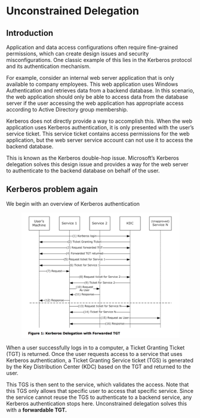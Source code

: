 # Unconstrained Delegation

## Introduction

Application and data access configurations often require fine-grained permissions, which can create design issues and security misconfigurations. One classic example of this lies in the Kerberos protocol and its authentication mechanism.

&#x20;For example, consider an internal web server application that is only available to company employees. This web application uses Windows Authentication and retrieves data from a backend database. In this scenario, the web application should only be able to access data from the database server if the user accessing the web application has appropriate access according to Active Directory group membership.&#x20;

Kerberos does not directly provide a way to accomplish this. When the web application uses Kerberos authentication, it is only presented with the user’s service ticket. This service ticket contains access permissions for the web application, but the web server service account can not use it to access the backend database.&#x20;

This is known as the Kerberos double-hop issue. Microsoft’s Kerberos delegation solves this design issue and provides a way for the web server to authenticate to the backend database on behalf of the user.

## Kerberos problem again

We begin with an overview of Kerberos authentication

<figure><img src="../.gitbook/assets/image (35).png" alt=""><figcaption></figcaption></figure>

When a user successfully logs in to a computer, a Ticket Granting Ticket (TGT) is returned. Once the user requests access to a service that uses Kerberos authentication, a Ticket Granting Service ticket (TGS) is generated by the Key Distribution Center (KDC) based on the TGT and returned to the user.&#x20;

This TGS is then sent to the service, which validates the access. Note that this TGS only allows that specific user to access that specific service. Since the service cannot reuse the TGS to authenticate to a backend service, any Kerberos authentication stops here. Unconstrained delegation solves this with a **forwardable TGT.**

